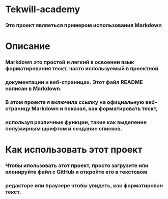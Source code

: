 # Tekwill-academy

### Это проект являеться примером использования Markdown

# Описание

### Markdown это простой и легкий в освоении язык форматирования тескт, часто используемый в проектной 
### документации и веб-страницах. Этот файл README написан в Markdown.

### B этом проекте я включила ссылку на официальную веб-страницу Markdown и показал, как форматировать тескт,
### используя различные функции, такие как выделение полужирным шрифтом и создание списков.

# Как использовать этот проект 

### Чтобы ипользовать этот проект, просто загрузите или клонируйте файл с GitHub и откройте  его в текстовом 
### редакторе или браузере чтобы увидеть, как форматирован текст.




